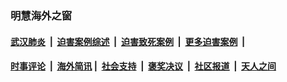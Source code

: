 
### 明慧海外之窗

####  [武汉肺炎](indexes/365.md?t=02220900) &nbsp;|&nbsp;  [迫害案例综述](indexes/328.md?t=02220900) &nbsp;|&nbsp; [迫害致死案例](indexes/277.md?t=02220900)  &nbsp;|&nbsp; [更多迫害案例](indexes/81.md?t=02220900)  &nbsp;|&nbsp; 
####  [时事评论](indexes/19.md?t=02220900) &nbsp;|&nbsp; [海外简讯](indexes/245.md?t=02220900)&nbsp;|&nbsp;  [社会支持](indexes/140.md?t=02220900) &nbsp;|&nbsp; [褒奖决议](indexes/282.md?t=02220900) &nbsp;|&nbsp; [社区报道](indexes/91.md?t=02220900)  &nbsp;|&nbsp; [天人之间](indexes/78.md?t=02220900) 

